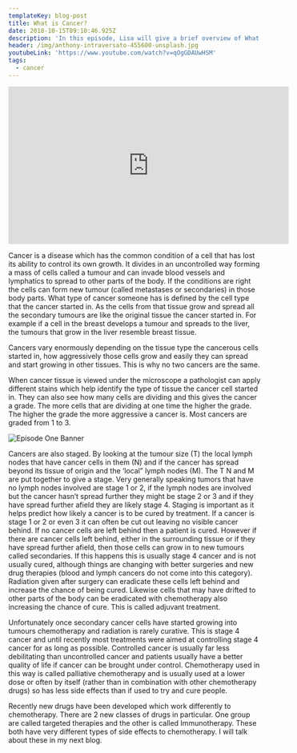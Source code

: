 ```yaml
---
templateKey: blog-post
title: What is Cancer?
date: 2018-10-15T09:10:46.925Z
description: 'In this episode, Lisa will give a brief overview of What cancer is.'
header: /img/anthony-intraversato-455600-unsplash.jpg
youtubeLink: 'https://www.youtube.com/watch?v=qOgGDAUwHSM'
tags:
  - cancer
---
```

<iframe width="560" height="315" src="https://www.youtube.com/embed/EJP7kFA3jPQ" frameborder="0" allow="accelerometer; autoplay; encrypted-media; gyroscope; picture-in-picture" allowfullscreen></iframe>

Cancer is a disease which has the common condition of a cell that has lost its ability to control its own growth. It divides in an uncontrolled way forming a mass of cells called a tumour and can invade blood vessels and lymphatics to spread to other parts of the body. If the conditions are right the cells can form new tumour (called metastases or secondaries) in those body parts. What type of cancer someone has is defined by the cell type that the cancer started in. As the cells from that tissue grow and spread all the secondary tumours are like the original tissue the cancer started in. For example if a cell in the breast develops a tumour and spreads to the liver, the tumours that grow in the liver resemble breast tissue.

Cancers vary enormously depending on the tissue type the cancerous cells started in, how aggressively those cells grow and easily they can spread and start growing in other tissues. This is why no two cancers are the same.

When cancer tissue is viewed under the microscope a pathologist can apply different stains which help identify the type of tissue the cancer cell started in. They can also see how many cells are dividing and this gives the cancer a grade. The more cells that are dividing at one time the higher the grade. The higher the grade the more aggressive a cancer is. Most cancers are graded from 1 to 3.

![Episode One Banner](/img/youtube-cover-ep-1.jpg)

Cancers are also staged. By looking at the tumour size (T) the local lymph nodes that have cancer cells in them (N) and if the cancer has spread beyond its tissue of origin and the ‘local” lymph nodes (M). The T N and M are put together to give a stage. Very generally speaking tumors that have no lymph nodes involved are stage 1 or 2, if the lymph nodes are involved but the cancer hasn’t spread further they might be stage 2 or 3 and if they have spread further afield they are likely stage 4. Staging is important as it helps predict how likely a cancer is to be cured by treatment. If a cancer is stage 1 or 2 or even 3 it can often be cut out leaving no visible cancer behind. If no cancer cells are left behind then a patient is cured. However if there are cancer cells left behind, either in the surrounding tissue or if they have spread further afield, then those cells can grow in to new tumours called secondaries. If this happens this is usually stage 4 cancer and is not usually cured, although things are changing with better surgeries and new drug therapies (blood and lymph cancers do not come into this category). Radiation given after surgery can eradicate these cells left behind and increase the chance of being cured. Likewise cells that may have drifted to other parts of the body can be eradicated with chemotherapy also increasing the chance of cure. This is called adjuvant treatment.

Unfortunately once secondary cancer cells have started growing into tumours chemotherapy and radiation is rarely curative. This is stage 4 cancer and until recently most treatments were aimed at controlling stage 4 cancer for as long as possible. Controlled cancer is usually far less debilitating than uncontrolled cancer and patients usually have a better quality of life if cancer can be brought under control. Chemotherapy used in this way is called palliative chemotherapy and is usually used at a lower dose or often by itself (rather than in combination with other chemotherapy drugs) so has less side effects than if used to try and cure people. 

Recently new drugs have been developed which work differently to chemotherapy. There are 2 new classes of drugs in particular. One group are called targeted therapies and the other is called Immunotherapy. These both have very different types of side effects to chemotherapy. I will talk about these in my next blog.
